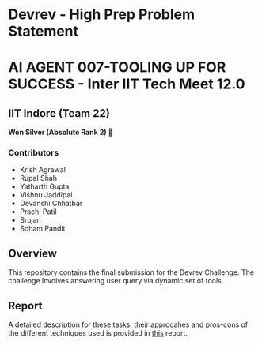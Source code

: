 # Devrev - High Prep Problem Statement
# AI AGENT 007-TOOLING UP FOR SUCCESS - Inter IIT Tech Meet 12.0
## IIT Indore (Team 22) 

**Won Silver (Absolute Rank 2) 🥈**

### Contributors

- Krish Agrawal
- Rupal Shah
- Yatharth Gupta
- Vishnu Jaddipal
- Devanshi Chhatbar
- Prachi Patil
- Srujan
- Soham Pandit

## Overview

This repository contains the final submission for the Devrev Challenge. The challenge involves answering user query via dynamic set of tools.

## Report

A detailed description for these tasks, their approcahes and pros-cons of the  different techniques used is provided in [this](https://drive.google.com/file/d/1M27rhrcJ-9G5NKtMlBHXeulVLmCMCqF1/view?usp=sharing) report.
